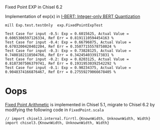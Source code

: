 Fixed Point EXP in Chisel 6.2

Implementation of exp(x) in [I-BERT: Integer-only BERT Quantization](https://arxiv.org/abs/2101.01321)

```shell
mill Exp.test.testOnly  exp.FixedPointExpTest
```

```shell
Test Case for input -0.5: Exp = 0.6015625, Actual Value = 0.6065306597126334, Ref Err = 0.8191110594454163 %
Test Case for input -0.4: Exp = 0.66796875, Actual Value = 0.6703200420402204, Ref Err = 0.35077155578758024 %
Test Case for input -0.3: Exp = 0.73828125, Actual Value = 0.7408182118504766, Ref Err = 0.3424540339173831 %
Test Case for input -0.2: Exp = 0.8203125, Actual Value = 0.8187307506379741, Ref Err = 0.19319530392542292 %
Test Case for input -0.1: Exp = 0.90234375, Actual Value = 0.9048374166876467, Ref Err = 0.27559279066678405 %
```

# Oops

[Fixed Point Arithmetic](https://github.com/ucb-bar/fixedpoint) is implemented in Chisel 5.1, migrate to Chisel 6.2 by modifying the following code in `FixedPoint.scala`

```
// import chisel3.internal.firrtl.{KnownWidth, UnknownWidth, Width}
import chisel3.{KnownWidth, UnknownWidth, Width}
```